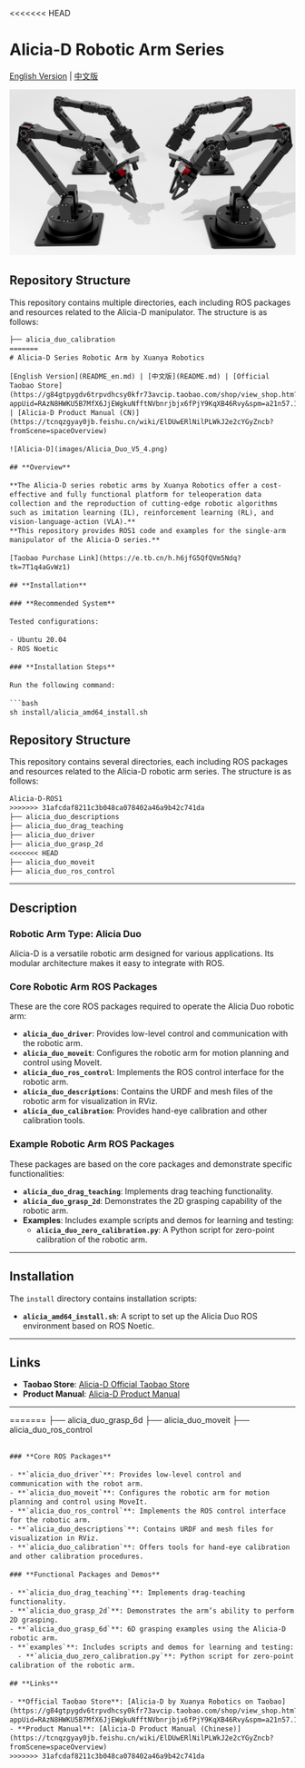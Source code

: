 <<<<<<< HEAD
# Alicia-D Robotic Arm Series

[English Version](README_en.md) | [中文版](README.md)

![Input Image Description](images/Alicia_duo4.jpg)

## Repository Structure

This repository contains multiple directories, each including ROS packages and resources related to the Alicia-D manipulator. The structure is as follows:
```
├── alicia_duo_calibration
=======
# Alicia-D Series Robotic Arm by Xuanya Robotics

[English Version](README_en.md) | [中文版](README.md) | [Official Taobao Store](https://g84gtpygdv6trpvdhcsy0kfr73avcip.taobao.com/shop/view_shop.htm?appUid=RAzN8HWKU5B7MfX6JjEWgkuNfftNVbnrjbjx6fPjY9KqXB46Rvy&spm=a21n57.1.hoverItem.2) | [Alicia-D Product Manual (CN)](https://tcnqzgyay0jb.feishu.cn/wiki/ElDUwERlNilPLWkJ2e2cYGyZncb?fromScene=spaceOverview)

![Alicia-D](images/Alicia_Duo_V5_4.png)

## **Overview**

**The Alicia-D series robotic arms by Xuanya Robotics offer a cost-effective and fully functional platform for teleoperation data collection and the reproduction of cutting-edge robotic algorithms such as imitation learning (IL), reinforcement learning (RL), and vision-language-action (VLA).**  
**This repository provides ROS1 code and examples for the single-arm manipulator of the Alicia-D series.**

[Taobao Purchase Link](https://e.tb.cn/h.h6jfG5QfQVm5Ndq?tk=7T1q4aGvWz1)

## **Installation**

### **Recommended System**

Tested configurations:

- Ubuntu 20.04
- ROS Noetic

### **Installation Steps**

Run the following command:

```bash
sh install/alicia_amd64_install.sh
```

## **Repository Structure**

This repository contains several directories, each including ROS packages and resources related to the Alicia-D robotic arm series. The structure is as follows:

```
Alicia-D-ROS1
>>>>>>> 31afcdaf8211c3b048ca078402a46a9b42c741da
├── alicia_duo_descriptions
├── alicia_duo_drag_teaching
├── alicia_duo_driver
├── alicia_duo_grasp_2d
<<<<<<< HEAD
├── alicia_duo_moveit
├── alicia_duo_ros_control

```

---

## Description

### Robotic Arm Type: Alicia Duo
Alicia-D is a versatile robotic arm designed for various applications. Its modular architecture makes it easy to integrate with ROS.

### Core Robotic Arm ROS Packages
These are the core ROS packages required to operate the Alicia Duo robotic arm:
- **`alicia_duo_driver`**: Provides low-level control and communication with the robotic arm.
- **`alicia_duo_moveit`**: Configures the robotic arm for motion planning and control using MoveIt.
- **`alicia_duo_ros_control`**: Implements the ROS control interface for the robotic arm.
- **`alicia_duo_descriptions`**: Contains the URDF and mesh files of the robotic arm for visualization in RViz.
- **`alicia_duo_calibration`**: Provides hand-eye calibration and other calibration tools.

### Example Robotic Arm ROS Packages
These packages are based on the core packages and demonstrate specific functionalities:
- **`alicia_duo_drag_teaching`**: Implements drag teaching functionality.
- **`alicia_duo_grasp_2d`**: Demonstrates the 2D grasping capability of the robotic arm.
- **Examples**: Includes example scripts and demos for learning and testing:
  - **`alicia_duo_zero_calibration.py`**: A Python script for zero-point calibration of the robotic arm.


---

## Installation

The `install` directory contains installation scripts:
- **`alicia_amd64_install.sh`**: A script to set up the Alicia Duo ROS environment based on ROS Noetic.


---
## Links

- **Taobao Store**: [Alicia-D Official Taobao Store](https://g84gtpygdv6trpvdhcsy0kfr73avcip.taobao.com/shop/view_shop.htm?appUid=RAzN8HWKU5B7MfX6JjEWgkuNfftNVbnrjbjx6fPjY9KqXB46Rvy&spm=a21n57.1.hoverItem.2)
- **Product Manual**: [Alicia-D Product Manual](https://tcnqzgyay0jb.feishu.cn/wiki/ElDUwERlNilPLWkJ2e2cYGyZncb?fromScene=spaceOverview)

---
=======
├── alicia_duo_grasp_6d
├── alicia_duo_moveit
├── alicia_duo_ros_control
```

### **Core ROS Packages**

- **`alicia_duo_driver`**: Provides low-level control and communication with the robot arm.
- **`alicia_duo_moveit`**: Configures the robotic arm for motion planning and control using MoveIt.
- **`alicia_duo_ros_control`**: Implements the ROS control interface for the robotic arm.
- **`alicia_duo_descriptions`**: Contains URDF and mesh files for visualization in RViz.
- **`alicia_duo_calibration`**: Offers tools for hand-eye calibration and other calibration procedures.

### **Functional Packages and Demos**

- **`alicia_duo_drag_teaching`**: Implements drag-teaching functionality.
- **`alicia_duo_grasp_2d`**: Demonstrates the arm’s ability to perform 2D grasping.
- **`alicia_duo_grasp_6d`**: 6D grasping examples using the Alicia-D robotic arm.
- **`examples`**: Includes scripts and demos for learning and testing:
  - **`alicia_duo_zero_calibration.py`**: Python script for zero-point calibration of the robotic arm.

## **Links**

- **Official Taobao Store**: [Alicia-D by Xuanya Robotics on Taobao](https://g84gtpygdv6trpvdhcsy0kfr73avcip.taobao.com/shop/view_shop.htm?appUid=RAzN8HWKU5B7MfX6JjEWgkuNfftNVbnrjbjx6fPjY9KqXB46Rvy&spm=a21n57.1.hoverItem.2)
- **Product Manual**: [Alicia-D Product Manual (Chinese)](https://tcnqzgyay0jb.feishu.cn/wiki/ElDUwERlNilPLWkJ2e2cYGyZncb?fromScene=spaceOverview)
>>>>>>> 31afcdaf8211c3b048ca078402a46a9b42c741da
